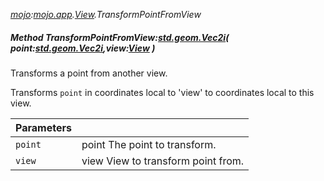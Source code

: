_[mojo](../../modules/mojo/mojo-module.md):[mojo.app](../../modules/mojo/mojo-app.md).[View](../../modules/mojo/mojo-app-view.md).TransformPointFromView_
##### Method TransformPointFromView:[std.geom.Vec2i](../../modules/std/std-geom-vec2i.md)( point:[std.geom.Vec2i](../../modules/std/std-geom-vec2i.md),view:[View](../../modules/mojo/mojo-app-view.md) )
Transforms a point from another view.

Transforms `point` in coordinates local to 'view' to coordinates local to this view.

| Parameters |    |
|:-----------|:---|
| `point` | point The point to transform. |
| `view` | view View to transform point from. |

